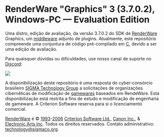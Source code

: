 # RenderWare "Graphics" 3 (3.7.0.2), Windows-PC — Evaluation Edition
Uma distro, edição de avaliação, da versão 3.7.0.2 do SDK de [RenderWare](https://sigmaco.org/t/renderware) Graphics, um [middleware](https://sigmaco.org/t/middleware) adjunto de plugins.
Atualmente, este repositório compreende uma conjuntura de código pré-compilado em [C](https://sigmaco.org/t/c), devido a ser uma edição de avaliação.

Para quaisquer dúvidas ou dificuldades, use nosso canal de suporte no [Discord](https://sigmaco.org/t/discord):

[![](https://discordapp.com/api/guilds/349379672351571969/embed.png?style=banner4)](https://sigmaco.org/discord/)

A disponibilização deste repositório é uma resposta do cyber-consórcio brasileiro [SIGMA Technology Group](https://sigmaco.org/g/technology) a solicitações de organizações cibernéticas de modificação de [gamewares](https://sigmaco.org/t/gameware) baseados em RendeWare.
Esta disponibilização está restrita a fins de estudo e modificação de engenharia de gameware. A Criterion Software reserva para si o licenciamento comercial.

[RenderWare](https://sigmaco.org/t/renderware) é © [1993](https://sigmaco.org/t/1993)-[2006](https://sigmaco.org/t/2006) [Criterion Software Ltd.](https://sigmaco.org/t/criterion-software), [Canon Inc.](https://sigmaco.org/t/canon), & [Electronic Arts Inc](https://sigmaco.org/t/ea-games). Todos os direitos reservados.
Contato administrativo: [technology@sigmaco.org](mailto:technology@sigmaco.org).
